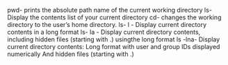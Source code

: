 pwd- prints the absolute path name of the current working directory
ls- Display the contents list of your current directory
cd- changes the working directory to the user’s home directory.
ls- l - Display current directory contents in a long format
ls- la - Display current directory contents, including hidden files (starting with .) usingthe long format
ls -lna- Display current directory contents: Long format with user and group IDs displayed numerically And hidden files (starting with .)

